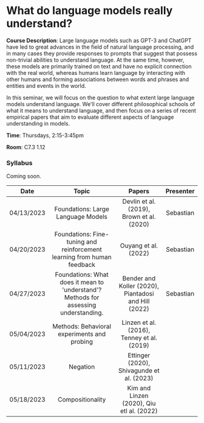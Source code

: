 # What do language models really understand?

**Course Description**: Large language models such as GPT-3 and ChatGPT have led to great advances in the field of natural language processing, and in many cases they provide responses to prompts that suggest that possess non-trivial abilities to understand language. At the same time, however, these models are primarily trained on text and have no explicit connection with the real world, whereas humans learn language by interacting with other humans and forming associations between words and phrases and entities and events in the world.

In this seminar, we will focus on the question to what extent large language models understand language. We'll cover different philosophical schools of what it means to understand language, and then focus on a series of recent empirical papers that aim to evaluate different aspects of language understanding in models.

**Time**: Thursdays, 2:15-3:45pm

**Room**: C7.3 1.12

### Syllabus

Coming soon.

|    Date    |                                         Topic                                        |                        Papers                        | Presenter |
|:----------:|:------------------------------------------------------------------------------------:|:----------------------------------------------------:|:---------:|
| 04/13/2023 |                          Foundations: Large Language Models                          |       Devlin et al. (2019), Brown et al. (2020)      | Sebastian |
| 04/20/2023 |        Foundations: Fine-tuning and reinforcement learning from human feedback       |                 Ouyang et al. (2022)                 | Sebastian |
| 04/27/2023 | Foundations: What does it mean to 'understand'? Methods for assessing understanding. | Bender and Koller (2020), Piantadosi and Hill (2022) | Sebastian |
| 05/04/2023 |                      Methods: Behavioral experiments and probing                     |      Linzen et al. (2016), Tenney et al. (2019)      |           |
| 05/11/2023 |                     Negation                     |      Ettinger (2020), Shivagunde et al. (2023)      |           |
| 05/18/2023 |                     Compositionality                     |      Kim and Linzen (2020), Qiu etl al. (2022)     |           |


